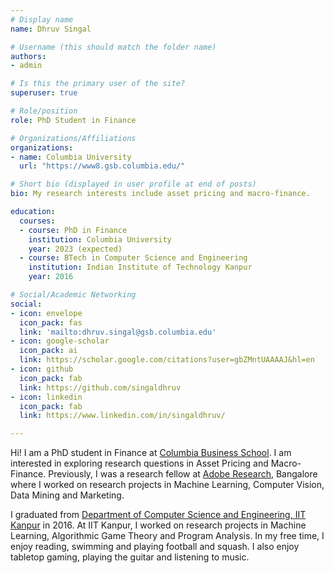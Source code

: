 ```yaml
---
# Display name
name: Dhruv Singal

# Username (this should match the folder name)
authors:
- admin

# Is this the primary user of the site?
superuser: true

# Role/position
role: PhD Student in Finance

# Organizations/Affiliations
organizations:
- name: Columbia University
  url: "https://www8.gsb.columbia.edu/"

# Short bio (displayed in user profile at end of posts)
bio: My research interests include asset pricing and macro-finance.

education:
  courses:
  - course: PhD in Finance
    institution: Columbia University
    year: 2023 (expected)
  - course: BTech in Computer Science and Engineering
    institution: Indian Institute of Technology Kanpur
    year: 2016

# Social/Academic Networking
social:
- icon: envelope
  icon_pack: fas
  link: 'mailto:dhruv.singal@gsb.columbia.edu'
- icon: google-scholar
  icon_pack: ai
  link: https://scholar.google.com/citations?user=gbZMntUAAAAJ&hl=en
- icon: github
  icon_pack: fab
  link: https://github.com/singaldhruv
- icon: linkedin
  icon_pack: fab
  link: https://www.linkedin.com/in/singaldhruv/

---
```


Hi! I am a PhD student in Finance at [Columbia Business School](https://www8.gsb.columbia.edu). I am interested in exploring research questions in Asset Pricing and Macro-Finance. Previously, I was a research fellow at [Adobe Research](https://research.adobe.com), Bangalore where I worked on research projects in Machine Learning, Computer Vision, Data Mining and Marketing.

I graduated from [Department of Computer Science and Engineering, IIT Kanpur](https://www.cse.iitk.ac.in) in 2016. At IIT Kanpur, I worked on research projects in Machine Learning, Algorithmic Game Theory and Program Analysis. In my free time, I enjoy reading, swimming and playing football and squash. I also enjoy tabletop gaming, playing the guitar and listening to music.